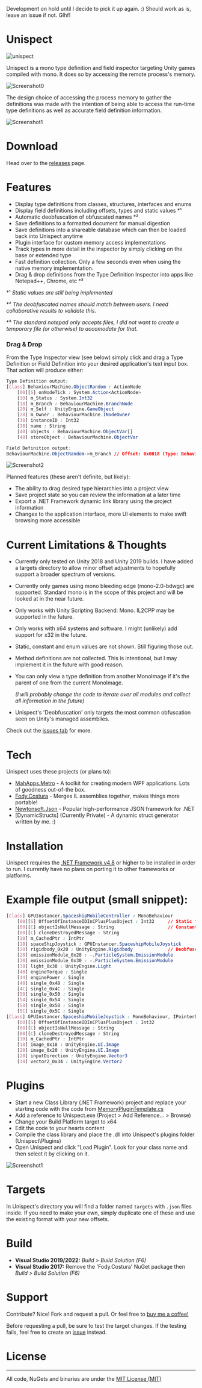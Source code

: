 Development on hold until I decide to pick it up again. :)
Should work as is, leave an issue if not. Glhf!

# Unispect
![unispect](https://github.com/Razchek/Unispect/blob/master/Gallery/UnispectLogo.png?raw=true)
 
Unispect is a mono type definition and field inspector targeting Unity games compiled with mono.
It does so by accessing the remote process's memory.

![Screenshot0](https://github.com/Razchek/Unispect/blob/master/Gallery/poweredByCoffee.png?raw=true)

The design choice of accessing the process memory to gather the definitions was made with the intention 
of being able to access the run-time type definitions as well as accurate field definition information.

![Screenshot1](https://github.com/Razchek/Unispect/blob/master/Gallery/screenshot1.png?raw=true)

# Download
Head over to the [releases](https://github.com/Razchek/Unispect/releases) page.

# Features

  - Display type definitions from classes, structures, interfaces and enums
  - Display field definitions including offsets, types and static values *¹
  - Automatic deobfuscation of obfuscated names *²
  - Save definitions to a formatted document for manual digestion
  - Save definitions into a shareable database which can then be loaded back into Unispect anytime
  - Plugin interface for custom memory access implementations
  - Track types in more detail in the inspector by simply clicking on the base or extended type
  - Fast definition collection. Only a few seconds even when using the native memory implementation.
  - Drag & drop definitions from the Type Definition Inspector into apps like Notepad++, Chrome, etc *³
  
 *¹ _Static values are still being implemented_
 
 *² _The deobfuscated names should match between users. I need collaborative results to validate this._
 
 *³ _The standard notepad only accepts files, I did not want to create a temporary file (or otherwise) to accomodate for that._

### Drag & Drop
From the Type Inspector view (see below) simply click and drag a Type Definition or Field Definition into your desired application's text input box.
That action will produce either:

```css
Type Definition output:
[Class] BehaviourMachine.ObjectRandom : ActionNode
    [00][S] onNodeTick : System.Action<ActionNode>
    [10] m_Status : System.Int32
    [18] m_Branch : BehaviourMachine.BranchNode
    [20] m_Self : UnityEngine.GameObject
    [28] m_Owner : BehaviourMachine.INodeOwner
    [30] instanceID : Int32
    [38] name : String
    [40] objects : BehaviourMachine.ObjectVar[]
    [48] storeObject : BehaviourMachine.ObjectVar

Field Definition output:
BehaviourMachine.ObjectRandom->m_Branch // Offset: 0x0018 (Type: BehaviourMachine.BranchNode)
```

![Screenshot2](https://github.com/Razchek/Unispect/blob/master/Gallery/screenshot2.png?raw=true)

Planned features (these aren't definite, but likely):
  - The ability to drag desired type hierarchies into a project view
  - Save project state so you can review the information at a later time
  - Export a .NET Framework dynamic link library using the project information
  - Changes to the application interface, more UI elements to make swift browsing more accessible
 
# Current Limitations & Thoughts
  - Currently only tested on Unity 2018 and Unity 2019 builds. I have added a targets directory to allow minor offset adjustments to hopefully support a broader spectrum of versions.
  - Currently only games using mono bleeding edge (mono-2.0-bdwgc) are supported. Standard mono is in the scope of this project and will be looked at in the near future.
  - Only works with Unity Scripting Backend: Mono. IL2CPP may be supported in the future.
  - Only works with x64 systems and software. I might (unlikely) add support for x32 in the future.
  - Static, constant and enum values are not shown. Still figuring those out.
  - Method definitions are not collected. This is intentional, but I may implement it in the future with good reason.
  - You can only view a type definition from another MonoImage if it's the parent of one from the current MonoImage.
  
    *(I will probably change the code to iterate over all modules and collect all information in the future)*
  - Unispect's 'Deobfuscation' only targets the most common obfuscation seen on Unity's managed assemblies.  

Check out the [issues tab](https://github.com/Razchek/Unispect/issues) for more.
 
# Tech

Unispect uses these projects (or plans to):

* [MahApps.Metro] - A toolkit for creating modern WPF applications. Lots of goodness out-of-the box.
* [Fody.Costura] - Merges IL assemblies together, makes things more portable!
* [Newtonsoft.Json] - Popular high-performance JSON framework for .NET
* [DynamicStructs] (Currently Private) - A dynamic struct generator written by me. :)
  
# Installation

Unispect requires the [.NET Framework v4.8](https://dotnet.microsoft.com/download/dotnet-framework/net48) or higher to be installed in order to run.
I currently have no plans on porting it to other frameworks or platforms.

# Example file output (small snippet):
```css
[Class] GPUInstancer.SpaceshipMobileController : MonoBehaviour
    [00][S] OffsetOfInstanceIDInCPlusPlusObject : Int32     // Static fields are marked with [S]
    [00][C] objectIsNullMessage : String                    // Constant fields are marked with [C]
    [00][C] cloneDestroyedMessage : String
    [10] m_CachedPtr : IntPtr
    [18] spaceShipJoystick : GPUInstancer.SpaceshipMobileJoystick
    [20] rigidbody_0x20 : UnityEngine.Rigidbody             // Deobfuscated fields are named like this
    [28] emissionModule_0x28 : -.ParticleSystem.EmissionModule
    [30] emissionModule_0x30 : -.ParticleSystem.EmissionModule
    [38] light_0x38 : UnityEngine.Light
    [40] engineTorque : Single
    [44] enginePower : Single
    [48] single_0x48 : Single
    [4C] single_0x4C : Single
    [50] single_0x50 : Single
    [54] single_0x54 : Single
    [58] single_0x58 : Single
    [5C] single_0x5C : Single
[Class] GPUInstancer.SpaceshipMobileJoystick : MonoBehaviour, IPointerDownHandler, IEventSystemHandler, IPointerUpHandler, IDragHandler
    [00][S] OffsetOfInstanceIDInCPlusPlusObject : Int32
    [00][C] objectIsNullMessage : String
    [00][C] cloneDestroyedMessage : String
    [10] m_CachedPtr : IntPtr
    [18] image_0x18 : UnityEngine.UI.Image
    [20] image_0x20 : UnityEngine.UI.Image
    [28] inputDirection : UnityEngine.Vector3
    [34] vector2_0x34 : UnityEngine.Vector2
```

# Plugins

  - Start a new Class Library (.NET Framework) project and replace your starting code with the code from [MemoryPluginTemplate.cs]
  - Add a reference to Unispect.exe (Project > Add Reference... > Browse)
  - Change your Build Platform target to x64
  - Edit the code to your hearts content
  - Compile the class library and place the .dll into Unispect's plugins folder (Unispect\Plugins\)
  - Open Unispect and click "Load Plugin". Look for your class name and then select it by clicking on it.
  
![Screenshot1](https://github.com/Razchek/Unispect/blob/master/Gallery/screenshot3.png?raw=true)

# Targets
In Unispect's directory you will find a folder named `targets` with `.json` files inside. If you need to make your own, simply duplicate one of these and use the existing format with your new offsets.

# Build
   - **Visual Studio 2019/2022:** *Build > Build Solution (F6)*
   - **Visual Studio 2017:** Remove the 'Fody.Costura' NuGet package then *Build > Build Solution (F6)*

# Support
Contribute? Nice! Fork and request a pull.
Or feel free to [buy me a coffee!](https://ko-fi.com/razchek)

Before requesting a pull, be sure to test the target changes.
If the testing fails, feel free to create an [issue](https://github.com/Razchek/Unispect/issues) instead.

# License
----
All code, NuGets and binaries are under the [MIT License (MIT)]

   [MahApps.Metro]: <https://github.com/MahApps/MahApps.Metro>
   [Newtonsoft.Json]: <https://github.com/JamesNK/Newtonsoft.Json>
   [Fody.Costura]: <https://github.com/Fody/Costura>
   [MIT License (MIT)]: <https://github.com/Razchek/Unispect/blob/master/LICENSE>
   [MemoryPluginTemplate.cs]: <https://github.com/Razchek/Unispect/blob/master/Unispect/Plugins/MemoryPluginTemplate.cs>
